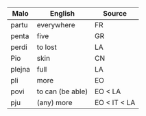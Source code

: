 Malo                    | English          | Source
----------------------- | ---------------- | --------------
partu                   | everywhere       | FR
penta                   | five             | GR
perdi                   | to lost          | LA
Pio                     | skin             | CN
plejna                  | full             | LA
pli                     | more             | EO
povi                    | to can (be able) | EO < LA
pju                     | (any) more       | EO < IT < LA


